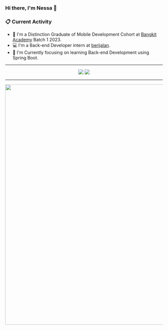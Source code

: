 ### Hi there, I'm Nessa 👋

### 📋 Current Activity

- 🚀 I'm a Distinction Graduate of Mobile Development Cohort at [Bangkit Academy](https://grow.google/intl/id_id/bangkit/?tab=cloud-computing) Batch 1 2023.
- 💻 I'm a Back-end Developer intern at [berijalan](https://berijalan.co.id/).
- 🌱 I'm Currently focusing on learning Back-end Development using Spring Boot.

---

<p align="center">
  <img src="https://github-readme-stats-eight-theta.vercel.app/api?username=AdnSmile&count_private=true&show_icons=true&hide_border=true&theme=buefy"/>
  <img src="https://github-readme-stats.vercel.app/api/top-langs/?username=AdnSmile&langs_count=8&count_private=true&layout=compact&show_icons=true&hide_border=true&theme=buefy" />
</p>

---

<p align="center">
  <img width="770px" src="https://github-readme-streak-stats.herokuapp.com/?user=AdnSmile&hide_border=true&theme=buefy">
</p>
